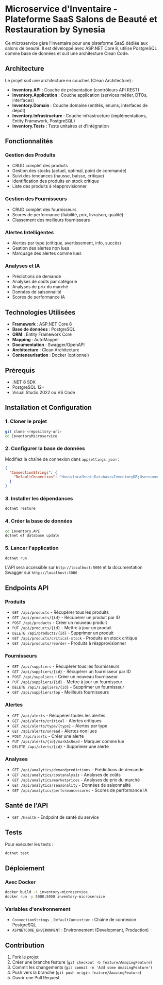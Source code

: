 # Microservice d'Inventaire - Plateforme SaaS Salons de Beauté et Restauration by Synesia

Ce microservice gère l'inventaire pour une plateforme SaaS dédiée aux salons de beauté. Il est développé avec ASP.NET Core 8, utilise PostgreSQL comme base de données et suit une architecture Clean Code.

## Architecture

Le projet suit une architecture en couches (Clean Architecture) :

- **Inventory.API** : Couche de présentation (contrôleurs API REST)
- **Inventory.Application** : Couche application (services métier, DTOs, interfaces)
- **Inventory.Domain** : Couche domaine (entités, enums, interfaces de dépôt)
- **Inventory.Infrastructure** : Couche infrastructure (implémentations, Entity Framework, PostgreSQL)
- **Inventory.Tests** : Tests unitaires et d'intégration

## Fonctionnalités

### Gestion des Produits
- CRUD complet des produits
- Gestion des stocks (actuel, optimal, point de commande)
- Suivi des tendances (hausse, baisse, critique)
- Identification des produits en stock critique
- Liste des produits à réapprovisionner

### Gestion des Fournisseurs
- CRUD complet des fournisseurs
- Scores de performance (fiabilité, prix, livraison, qualité)
- Classement des meilleurs fournisseurs

### Alertes Intelligentes
- Alertes par type (critique, avertissement, info, succès)
- Gestion des alertes non lues
- Marquage des alertes comme lues

### Analyses et IA
- Prédictions de demande
- Analyses de coûts par catégorie
- Analyses de prix du marché
- Données de saisonnalité
- Scores de performance IA

## Technologies Utilisées

- **Framework** : ASP.NET Core 8
- **Base de données** : PostgreSQL
- **ORM** : Entity Framework Core
- **Mapping** : AutoMapper
- **Documentation** : Swagger/OpenAPI
- **Architecture** : Clean Architecture
- **Conteneurisation** : Docker (optionnel)

## Prérequis

- .NET 8 SDK
- PostgreSQL 12+
- Visual Studio 2022 ou VS Code

## Installation et Configuration

### 1. Cloner le projet
```bash
git clone <repository-url>
cd InventoryMicroservice
```

### 2. Configurer la base de données
Modifiez la chaîne de connexion dans `appsettings.json` :
```json
{
  "ConnectionStrings": {
    "DefaultConnection": "Host=localhost;Database=InventoryDB;Username=votre_utilisateur;Password=votre_mot_de_passe"
  }
}
```

### 3. Installer les dépendances
```bash
dotnet restore
```

### 4. Créer la base de données
```bash
cd Inventory.API
dotnet ef database update
```

### 5. Lancer l'application
```bash
dotnet run
```

L'API sera accessible sur `http://localhost:5000` et la documentation Swagger sur `http://localhost:5000`

## Endpoints API

### Produits
- `GET /api/products` - Récupérer tous les produits
- `GET /api/products/{id}` - Récupérer un produit par ID
- `POST /api/products` - Créer un nouveau produit
- `PUT /api/products/{id}` - Mettre à jour un produit
- `DELETE /api/products/{id}` - Supprimer un produit
- `GET /api/products/critical-stock` - Produits en stock critique
- `GET /api/products/reorder` - Produits à réapprovisionner

### Fournisseurs
- `GET /api/suppliers` - Récupérer tous les fournisseurs
- `GET /api/suppliers/{id}` - Récupérer un fournisseur par ID
- `POST /api/suppliers` - Créer un nouveau fournisseur
- `PUT /api/suppliers/{id}` - Mettre à jour un fournisseur
- `DELETE /api/suppliers/{id}` - Supprimer un fournisseur
- `GET /api/suppliers/top` - Meilleurs fournisseurs

### Alertes
- `GET /api/alerts` - Récupérer toutes les alertes
- `GET /api/alerts/critical` - Alertes critiques
- `GET /api/alerts/type/{type}` - Alertes par type
- `GET /api/alerts/unread` - Alertes non lues
- `POST /api/alerts` - Créer une alerte
- `PUT /api/alerts/{id}/markAsRead` - Marquer comme lue
- `DELETE /api/alerts/{id}` - Supprimer une alerte

### Analyses
- `GET /api/analytics/demandpredictions` - Prédictions de demande
- `GET /api/analytics/costanalysis` - Analyses de coûts
- `GET /api/analytics/marketprices` - Analyses de prix du marché
- `GET /api/analytics/seasonality` - Données de saisonnalité
- `GET /api/analytics/performancescores` - Scores de performance IA

## Santé de l'API
- `GET /health` - Endpoint de santé du service

## Tests

Pour exécuter les tests :
```bash
dotnet test
```

## Déploiement

### Avec Docker
```bash
docker build -t inventory-microservice .
docker run -p 5000:5000 inventory-microservice
```

### Variables d'environnement
- `ConnectionStrings__DefaultConnection` : Chaîne de connexion PostgreSQL
- `ASPNETCORE_ENVIRONMENT` : Environnement (Development, Production)

## Contribution

1. Fork le projet
2. Créer une branche feature (`git checkout -b feature/AmazingFeature`)
3. Commit les changements (`git commit -m 'Add some AmazingFeature'`)
4. Push vers la branche (`git push origin feature/AmazingFeature`)
5. Ouvrir une Pull Request


